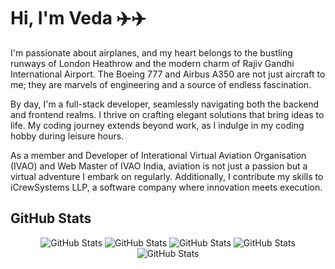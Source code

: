 # Hi, I'm Veda ✈️✈️

I'm passionate about airplanes, and my heart belongs to the bustling runways of London Heathrow and the modern charm of Rajiv Gandhi International Airport. The Boeing 777 and Airbus A350 are not just aircraft to me; they are marvels of engineering and a source of endless fascination.

By day, I'm a full-stack developer, seamlessly navigating both the backend and frontend realms. I thrive on crafting elegant solutions that bring ideas to life. My coding journey extends beyond work, as I indulge in my coding hobby during leisure hours.

As a member and Developer of Interational Virtual Aviation Organisation (IVAO) and Web Master of IVAO India, aviation is not just a passion but a virtual adventure I embark on regularly. Additionally, I contribute my skills to iCrewSystems LLP, a software company where innovation meets execution.

## GitHub Stats

<div align="center">
  <img src="http://github-profile-summary-cards.vercel.app/api/cards/profile-details?username=APRILDAY23&theme=tokyonight" alt="GitHub Stats" />
  <img src="http://github-profile-summary-cards.vercel.app/api/cards/repos-per-language?username=APRILDAY23&theme=tokyonight" alt="GitHub Stats" />
  <img src="http://github-profile-summary-cards.vercel.app/api/cards/most-commit-language?username=APRILDAY23&theme=tokyonight" alt="GitHub Stats" />
  <img src="http://github-profile-summary-cards.vercel.app/api/cards/stats?username=APRILDAY23&theme=tokyonight" alt="GitHub Stats" />
  <img src="http://github-profile-summary-cards.vercel.app/api/cards/productive-time?username=APRILDAY23&theme=tokyonight&utcOffset=8" alt="GitHub Stats" />
</div>
